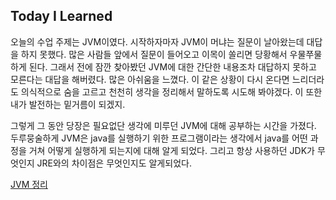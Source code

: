 ## Today I Learned

오늘의 수업 주제는 JVM이였다. 시작하자마자 JVM이 머냐는 질문이 날아왔는데 대답을 하지 못했다. 많은 사람들 앞에서 질문이 들어오고 이목이 쏠리면 당황해서 우물쭈물하게 된다. 그래서 전에 잠깐 찾아봤던 JVM에 대한 간단한 내용조차 대답하지 못하고 모른다는 대답을 해버렸다. 많은 아쉬움을 느꼈다. 이 같은 상황이 다시 온다면 느리더라도 의식적으로 숨을 고르고 천천히 생각을 정리해서 말하도록 시도해 봐야겠다. 이 또한 내가 발전하는 밑거름이 되겠지.

그렇게 그 동안 당장은 필요없단 생각에 미루던 JVM에 대해 공부하는 시간을 가졌다. 두루뭉술하게 JVM은 java를 실행하기 위한 프로그램이라는 생각에서 java를 어떤 과정을 거쳐 어떻게 실행하게 되는지에 대해 알게 되었다. 그리고 항상 사용하던 JDK가 무엇인지 JRE와의 차이점은 무엇인지도 알게되었다.

[JVM 정리](https://github.com/eNoLJ/Today-I-Learned/blob/main/JVM/JVM.md)
